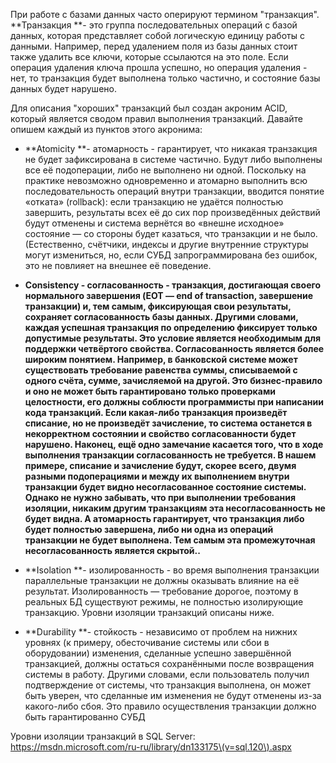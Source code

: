 При работе с базами данных часто оперируют термином "транзакция". **Транзакция **- это группа последовательных операций с базой данных, которая представляет собой логическую единицу работы с данными. Например, перед удалением поля из базы данных стоит также удалить все ключи, которые ссылаются на это поле. Если операция удаления ключа прошла успешно, но операция удаления - нет, то транзакция будет выполнена только частично, и состояние базы данных будет нарушено.

Для описания "хороших" транзакций был создан акроним ACID, который является сводом правил выполнения транзакций. Давайте опишем каждый из пунктов этого акронима:

* **Atomicity **- атомарность -  гарантирует, что никакая транзакция не будет зафиксирована в системе частично. Будут либо выполнены все её подоперации, либо не выполнено ни одной. Поскольку на практике невозможно одновременно и атомарно выполнить всю последовательность операций внутри транзакции, вводится понятие «отката» \(rollback\): если транзакцию не удаётся полностью завершить, результаты всех её до сих пор произведённых действий будут отменены и система вернётся во «внешне исходное» состояние — со стороны будет казаться, что транзакции и не было. \(Естественно, счётчики, индексы и другие внутренние структуры могут измениться, но, если СУБД запрограммирована без ошибок, это не повлияет на внешнее её поведение.
* **Сonsistency **- согласованность - транзакция, достигающая своего нормального завершения \(EOT — end of transaction, завершение транзакции\) и, тем самым, фиксирующая свои результаты, сохраняет согласованность базы данных. Другими словами, каждая успешная транзакция по определению фиксирует только допустимые результаты. Это условие является необходимым для поддержки четвёртого свойства. Согласованность является более широким понятием. Например, в банковской системе может существовать требование равенства суммы, списываемой с одного счёта, сумме, зачисляемой на другой. Это бизнес-правило и оно не может быть гарантировано только проверками целостности, его должны соблюсти программисты при написании кода транзакций. Если какая-либо транзакция произведёт списание, но не произведёт зачисление, то система останется в некорректном состоянии и свойство согласованности будет нарушено. Наконец, ещё одно замечание касается того, что в ходе выполнения транзакции согласованность не требуется. В нашем примере, списание и зачисление будут, скорее всего, двумя разными подоперациями и между их выполнением внутри транзакции будет видно несогласованное состояние системы. Однако не нужно забывать, что при выполнении требования изоляции, никаким другим транзакциям эта несогласованность не будет видна. А атомарность гарантирует, что транзакция либо будет полностью завершена, либо ни одна из операций транзакции не будет выполнена. Тем самым эта промежуточная несогласованность является скрытой.**.**

* **Isolation **- изолированность -  во время выполнения транзакции параллельные транзакции не должны оказывать влияние на её результат. Изолированность — требование дорогое, поэтому в реальных БД существуют режимы, не полностью изолирующие транзакцию. Уровни изоляции транзакций описаны ниже.

* **Durability **- стойкость - независимо от проблем на нижних уровнях \(к примеру, обесточивание системы или сбои в оборудовании\) изменения, сделанные успешно завершённой транзакцией, должны остаться сохранёнными после возвращения системы в работу. Другими словами, если пользователь получил подтверждение от системы, что транзакция выполнена, он может быть уверен, что сделанные им изменения не будут отменены из-за какого-либо сбоя. Это правило осуществления транзакции должно быть гарантированно СУБД



Уровни изоляции транзакций в SQL Server: https://msdn.microsoft.com/ru-ru/library/dn133175\(v=sql.120\).aspx



